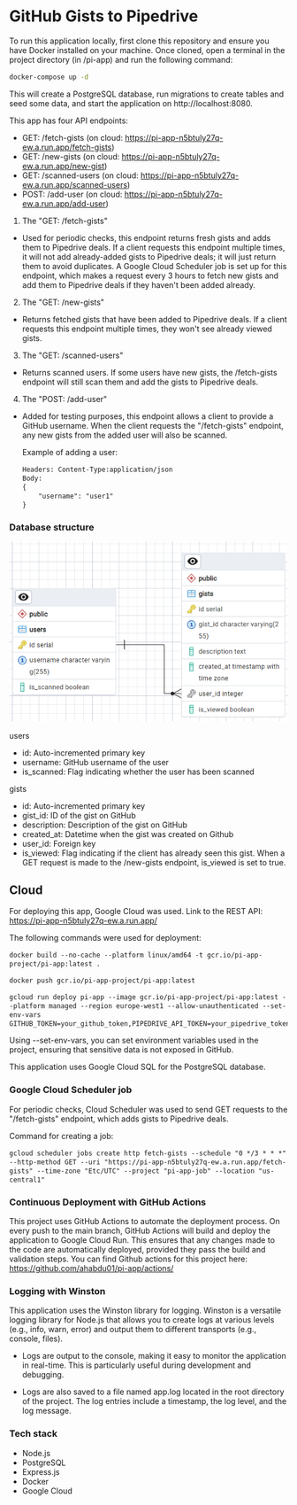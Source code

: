 # GitHub Gists to Pipedrive
To run this application locally, first clone this repository and ensure you have Docker installed on your machine. Once cloned, open a terminal in the project directory (in /pi-app) and run the following command:
```sh
docker-compose up -d
```
This will create a PostgreSQL database, run migrations to create tables and seed some data, and start the application on http://localhost:8080.

This app has four API endpoints:

- GET: /fetch-gists (on cloud: https://pi-app-n5btuly27q-ew.a.run.app/fetch-gists)
- GET: /new-gists (on cloud: https://pi-app-n5btuly27q-ew.a.run.app/new-gist)
- GET: /scanned-users (on cloud: https://pi-app-n5btuly27q-ew.a.run.app/scanned-users)
- POST: /add-user (on cloud: https://pi-app-n5btuly27q-ew.a.run.app/add-user)

1. The "GET: /fetch-gists"
- Used for periodic checks, this endpoint returns fresh gists and adds them to Pipedrive deals. If a client requests this endpoint multiple times, it will not add already-added gists to Pipedrive deals; it will just return them to avoid duplicates. A Google Cloud Scheduler job is set up for this endpoint, which makes a request every 3 hours to fetch new gists and add them to Pipedrive deals if they haven't been added already.

2. The "GET: /new-gists" 
- Returns fetched gists that have been added to Pipedrive deals. If a client requests this endpoint multiple times, they won't see already viewed gists.

3. The "GET: /scanned-users"
- Returns scanned users. If some users have new gists, the /fetch-gists endpoint will still scan them and add the gists to Pipedrive deals.

4. The "POST: /add-user"
- Added for testing purposes, this endpoint allows a client to provide a GitHub username. When the client requests the "/fetch-gists" endpoint, any new gists from the added user will also be scanned.

    Example of adding a user:
    ```
    Headers: Content-Type:application/json
    Body: 
    {
        "username": "user1"
    }
    ```

### Database structure
![Database](readme_files/erd.png)

users
- id: Auto-incremented primary key
- username: GitHub username of the user
- is_scanned: Flag indicating whether the user has been scanned

gists
- id: Auto-incremented primary key
- gist_id: ID of the gist on GitHub
- description: Description of the gist on GitHub
- created_at: Datetime when the gist was created on Github
- user_id: Foreign key
- is_viewed: Flag indicating if the client has already seen this gist. When a GET request is made to the /new-gists endpoint, is_viewed is set to true.

## Cloud
For deploying this app, Google Cloud was used.
Link to the REST API: https://pi-app-n5btuly27q-ew.a.run.app/

The following commands were used for deployment:

```
docker build --no-cache --platform linux/amd64 -t gcr.io/pi-app-project/pi-app:latest .
```

```
docker push gcr.io/pi-app-project/pi-app:latest
```

```
gcloud run deploy pi-app --image gcr.io/pi-app-project/pi-app:latest --platform managed --region europe-west1 --allow-unauthenticated --set-env-vars GITHUB_TOKEN=your_github_token,PIPEDRIVE_API_TOKEN=your_pipedrive_token,POSTGRES_USER=postgres,POSTGRES_PASSWORD=your_password,DB_HOST=your_db_host,DB_PORT=5432,POSTGRES_DB=your_db
```
Using --set-env-vars, you can set environment variables used in the project, ensuring that sensitive data is not exposed in GitHub.

This application uses Google Cloud SQL for the PostgreSQL database.

### Google Cloud Scheduler job
For periodic checks, Cloud Scheduler was used to send GET requests to the "/fetch-gists" endpoint, which adds gists to Pipedrive deals.

Command for creating a job:

```
gcloud scheduler jobs create http fetch-gists --schedule "0 */3 * * *" --http-method GET --uri "https://pi-app-n5btuly27q-ew.a.run.app/fetch-gists" --time-zone "Etc/UTC" --project "pi-app-job" --location "us-central1"
```

### Continuous Deployment with GitHub Actions
This project uses GitHub Actions to automate the deployment process. On every push to the main branch, GitHub Actions will build and deploy the application to Google Cloud Run. This ensures that any changes made to the code are automatically deployed, provided they pass the build and validation steps.
You can find Github actions for this project here: https://github.com/ahabdu01/pi-app/actions/

### Logging with Winston
This application uses the Winston library for logging. Winston is a versatile logging library for Node.js that allows you to create logs at various levels (e.g., info, warn, error) and output them to different transports (e.g., console, files).

- Logs are output to the console, making it easy to monitor the application in real-time. This is particularly useful during development and debugging.

- Logs are also saved to a file named app.log located in the root directory of the project. The log entries include a timestamp, the log level, and the log message.

### Tech stack
- Node.js
- PostgreSQL
- Express.js
- Docker
- Google Cloud